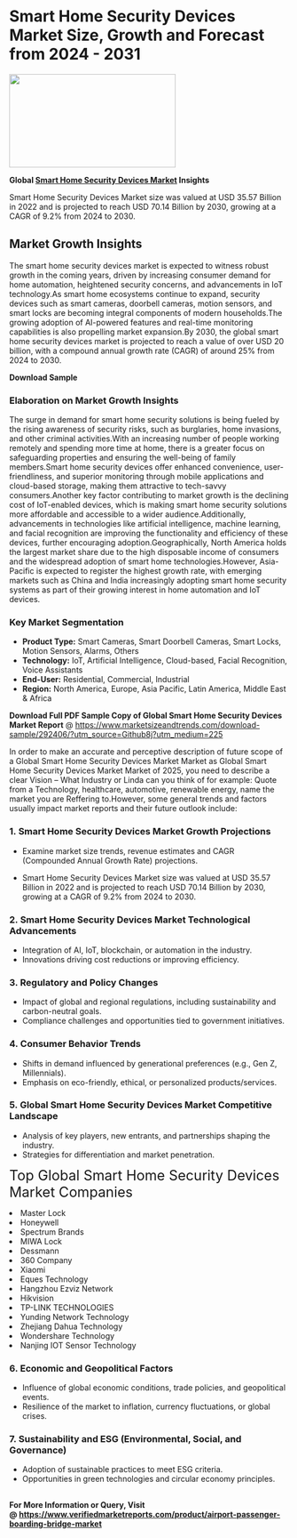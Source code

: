 <H1>Smart Home Security Devices Market Size, Growth and Forecast from 2024 - 2031</H1><img class="aligncenter size-medium wp-image-584254" src="https://thirdeyenews.in/wp-content/uploads/2024/09/Global-Market-Research-300x168.jpeg" alt="" width="300" height="168" /><p><strong>Global&nbsp;<a href="https://www.marketsizeandtrends.com/download-sample/292406/?utm_source=Github8j?utm_medium=225">Smart Home Security Devices Market</a> Insights</strong></p><p>Smart Home Security Devices Market size was valued at USD 35.57 Billion in 2022 and is projected to reach USD 70.14 Billion by 2030, growing at a CAGR of 9.2% from 2024 to 2030.</p><p><h2>Market Growth Insights</h2> The smart home security devices market is expected to witness robust growth in the coming years, driven by increasing consumer demand for home automation, heightened security concerns, and advancements in IoT technology.As smart home ecosystems continue to expand, security devices such as smart cameras, doorbell cameras, motion sensors, and smart locks are becoming integral components of modern households.The growing adoption of AI-powered features and real-time monitoring capabilities is also propelling market expansion.By 2030, the global smart home security devices market is projected to reach a value of over USD 20 billion, with a compound annual growth rate (CAGR) of around 25% from 2024 to 2030.<p><strong>Download Sample</strong></p> <h3>Elaboration on Market Growth Insights</h3> The surge in demand for smart home security solutions is being fueled by the rising awareness of security risks, such as burglaries, home invasions, and other criminal activities.With an increasing number of people working remotely and spending more time at home, there is a greater focus on safeguarding properties and ensuring the well-being of family members.Smart home security devices offer enhanced convenience, user-friendliness, and superior monitoring through mobile applications and cloud-based storage, making them attractive to tech-savvy consumers.Another key factor contributing to market growth is the declining cost of IoT-enabled devices, which is making smart home security solutions more affordable and accessible to a wider audience.Additionally, advancements in technologies like artificial intelligence, machine learning, and facial recognition are improving the functionality and efficiency of these devices, further encouraging adoption.Geographically, North America holds the largest market share due to the high disposable income of consumers and the widespread adoption of smart home technologies.However, Asia-Pacific is expected to register the highest growth rate, with emerging markets such as China and India increasingly adopting smart home security systems as part of their growing interest in home automation and IoT devices.<h3>Key Market Segmentation</h3> <ul> <li><strong>Product Type:</strong> Smart Cameras, Smart Doorbell Cameras, Smart Locks, Motion Sensors, Alarms, Others</li> <li><strong>Technology:</strong> IoT, Artificial Intelligence, Cloud-based, Facial Recognition, Voice Assistants</li> <li><strong>End-User:</strong> Residential, Commercial, Industrial</li> <li><strong>Region:</strong> North America, Europe, Asia Pacific, Latin America, Middle East & Africa</li> </ul> <p><span class=""><strong>Download Full PDF Sample Copy of Global Smart Home Security Devices Market Report</strong> @ <a href="https://www.marketsizeandtrends.com/download-sample/292406/?utm_source=Github8j?utm_medium=225" target="_blank">https://www.marketsizeandtrends.com/download-sample/292406/?utm_source=Github8j?utm_medium=225</a></span></p><p>In order to make an accurate and perceptive description of future scope of a Global&nbsp;Smart Home Security Devices Market Market as Global&nbsp;Smart Home Security Devices Market Market of 2025, you need to describe a clear Vision &ndash; What Industry or Linda can you think of for example: Quote from a Technology, healthcare, automotive, renewable energy, name the market you are Reffering to.However, some general trends and factors usually impact market reports and their future outlook include:</p><h3>1.&nbsp;<strong>Smart Home Security Devices Market Growth Projections</strong></h3><ul><li>Examine market size trends, revenue estimates and CAGR (Compounded Annual Growth Rate) projections.</li><li><p>Smart Home Security Devices Market size was valued at USD 35.57 Billion in 2022 and is projected to reach USD 70.14 Billion by 2030, growing at a CAGR of 9.2% from 2024 to 2030.</p></li></ul><h3>2.&nbsp;<strong>Smart Home Security Devices Market Technological Advancements</strong></h3><ul><li>Integration of AI, IoT, blockchain, or automation in the industry.</li><li>Innovations driving cost reductions or improving efficiency.</li></ul><h3>3.&nbsp;<strong>Regulatory and Policy Changes</strong></h3><ul><li>Impact of global and regional regulations, including sustainability and carbon-neutral goals.</li><li>Compliance challenges and opportunities tied to government initiatives.</li></ul><h3>4.&nbsp;<strong>Consumer Behavior Trends</strong></h3><ul><li>Shifts in demand influenced by generational preferences (e.g., Gen Z, Millennials).</li><li>Emphasis on eco-friendly, ethical, or personalized products/services.</li></ul><h3>5.&nbsp;<strong>Global Smart Home Security Devices Market Competitive Landscape</strong></h3><ul><li>Analysis of key players, new entrants, and partnerships shaping the industry.</li><li>Strategies for differentiation and market penetration.</li></ul><p data-pm-slice="1 1 []"><span style="color: inherit; font-family: inherit; font-size: 25px;">Top Global Smart Home Security Devices Market Companies</span></p><div class="" data-test-id=""><p><li>Master Lock</li><li> Honeywell</li><li> Spectrum Brands</li><li> MIWA Lock</li><li> Dessmann</li><li> 360 Company</li><li> Xiaomi</li><li> Eques Technology</li><li> Hangzhou Ezviz Network</li><li> Hikvision</li><li> TP-LINK TECHNOLOGIES</li><li> Yunding Network Technology</li><li> Zhejiang Dahua Technology</li><li> Wondershare Technology</li><li> Nanjing IOT Sensor Technology</li></p></div><h3>6.&nbsp;<strong>Economic and Geopolitical Factors</strong></h3><ul><li>Influence of global economic conditions, trade policies, and geopolitical events.</li><li>Resilience of the market to inflation, currency fluctuations, or global crises.</li></ul><h3>7.&nbsp;<strong>Sustainability and ESG (Environmental, Social, and Governance)</strong></h3><ul><li>Adoption of sustainable practices to meet ESG criteria.</li><li>Opportunities in green technologies and circular economy principles.</li></ul><h2><strong style="font-size: 14px;">For More Information or Query, Visit @&nbsp;</strong><a style="background-color: #ffffff; font-size: 14px;" href="https://www.marketsizeandtrends.com/report/smart-home-security-devices-market/" target="_blank">https://www.verifiedmarketreports.com/product/airport-passenger-boarding-bridge-market</a></h2>